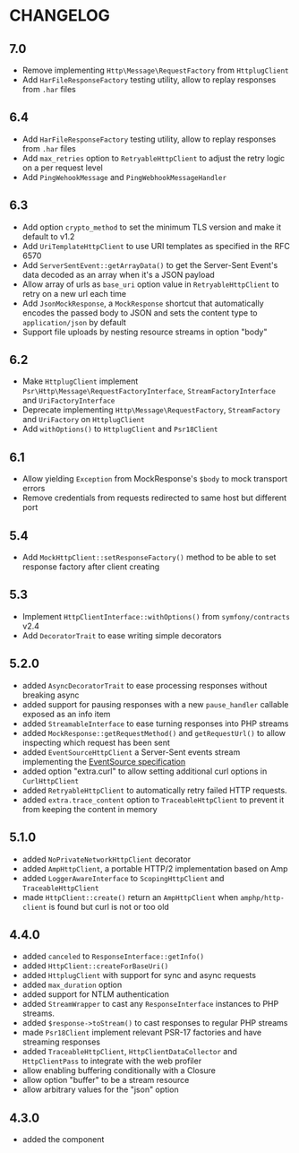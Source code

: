 CHANGELOG
=========

7.0
---

 * Remove implementing `Http\Message\RequestFactory` from `HttplugClient`
 * Add `HarFileResponseFactory` testing utility, allow to replay responses from `.har` files

6.4
---

 * Add `HarFileResponseFactory` testing utility, allow to replay responses from `.har` files
 * Add `max_retries` option to `RetryableHttpClient` to adjust the retry logic on a per request level
 * Add `PingWehookMessage` and `PingWebhookMessageHandler`

6.3
---

 * Add option `crypto_method` to set the minimum TLS version and make it default to v1.2
 * Add `UriTemplateHttpClient` to use URI templates as specified in the RFC 6570
 * Add `ServerSentEvent::getArrayData()` to get the Server-Sent Event's data decoded as an array when it's a JSON payload
 * Allow array of urls as `base_uri` option value in `RetryableHttpClient` to retry on a new url each time
 * Add `JsonMockResponse`, a `MockResponse` shortcut that automatically encodes the passed body to JSON and sets the content type to `application/json` by default
 * Support file uploads by nesting resource streams in option "body"

6.2
---

 * Make `HttplugClient` implement `Psr\Http\Message\RequestFactoryInterface`, `StreamFactoryInterface` and `UriFactoryInterface`
 * Deprecate implementing `Http\Message\RequestFactory`, `StreamFactory` and `UriFactory` on `HttplugClient`
 * Add `withOptions()` to `HttplugClient` and `Psr18Client`

6.1
---

 * Allow yielding `Exception` from MockResponse's `$body` to mock transport errors
 * Remove credentials from requests redirected to same host but different port

5.4
---

 * Add `MockHttpClient::setResponseFactory()` method to be able to set response factory after client creating

5.3
---

 * Implement `HttpClientInterface::withOptions()` from `symfony/contracts` v2.4
 * Add `DecoratorTrait` to ease writing simple decorators

5.2.0
-----

 * added `AsyncDecoratorTrait` to ease processing responses without breaking async
 * added support for pausing responses with a new `pause_handler` callable exposed as an info item
 * added `StreamableInterface` to ease turning responses into PHP streams
 * added `MockResponse::getRequestMethod()` and `getRequestUrl()` to allow inspecting which request has been sent
 * added `EventSourceHttpClient` a Server-Sent events stream implementing the [EventSource specification](https://www.w3.org/TR/eventsource/#eventsource)
 * added option "extra.curl" to allow setting additional curl options in `CurlHttpClient`
 * added `RetryableHttpClient` to automatically retry failed HTTP requests.
 * added `extra.trace_content` option to `TraceableHttpClient` to prevent it from keeping the content in memory

5.1.0
-----

 * added `NoPrivateNetworkHttpClient` decorator
 * added `AmpHttpClient`, a portable HTTP/2 implementation based on Amp
 * added `LoggerAwareInterface` to `ScopingHttpClient` and `TraceableHttpClient`
 * made `HttpClient::create()` return an `AmpHttpClient` when `amphp/http-client` is found but curl is not or too old

4.4.0
-----

 * added `canceled` to `ResponseInterface::getInfo()`
 * added `HttpClient::createForBaseUri()`
 * added `HttplugClient` with support for sync and async requests
 * added `max_duration` option
 * added support for NTLM authentication
 * added `StreamWrapper` to cast any `ResponseInterface` instances to PHP streams.
 * added `$response->toStream()` to cast responses to regular PHP streams
 * made `Psr18Client` implement relevant PSR-17 factories and have streaming responses
 * added `TraceableHttpClient`, `HttpClientDataCollector` and `HttpClientPass` to integrate with the web profiler
 * allow enabling buffering conditionally with a Closure
 * allow option "buffer" to be a stream resource
 * allow arbitrary values for the "json" option

4.3.0
-----

 * added the component
